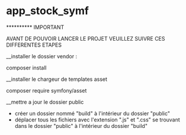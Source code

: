 # app_stock_symf

********** IMPORTANT


AVANT DE POUVOIR LANCER LE PROJET VEUILLEZ SUIVRE CES DIFFERENTES ETAPES

__installer le dossier vendor : 

composer install

__installer le chargeur de templates asset

composer require symfony/asset

__mettre a jour le dossier public 

 - créer un dossier nommé  "build" à l'intérieur du dossier "public"
 - déplacer tous les fichiers avec l'extension ".js" et ".css" se trouvant dans le dossier "public" à l'intérieur du dossier "build"
